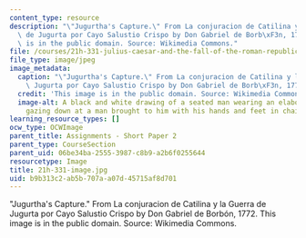 ```yaml
---
content_type: resource
description: "\"Jugurtha's Capture.\" From La conjuracion de Catilina y la Guerra\
  \ de Jugurta por Cayo Salustio Crispo by Don Gabriel de Borb\xF3n, 1772. This image\
  \ is in the public domain. Source: Wikimedia Commons."
file: /courses/21h-331-julius-caesar-and-the-fall-of-the-roman-republic-spring-2016/b9b313c2ab5b707aa07d45715af8d701_21h-331-image.jpg
file_type: image/jpeg
image_metadata:
  caption: "\"Jugurtha's Capture.\" From La conjuracion de Catilina y la Guerra de\
    \ Jugurta por Cayo Salustio Crispo by Don Gabriel de Borb\xF3n, 1772."
  credit: 'This image is in the public domain. Source: Wikimedia Commons.'
  image-alt: A black and white drawing of a seated man wearing an elaborate tunic,
    gazing down at a man brought to him with his hands and feet in chains.
learning_resource_types: []
ocw_type: OCWImage
parent_title: Assignments - Short Paper 2
parent_type: CourseSection
parent_uid: 06be34ba-2555-3987-c8b9-a2b6f0255644
resourcetype: Image
title: 21h-331-image.jpg
uid: b9b313c2-ab5b-707a-a07d-45715af8d701
---
```

"Jugurtha's Capture." From La conjuracion de Catilina y la Guerra de Jugurta por Cayo Salustio Crispo by Don Gabriel de Borbón, 1772. This image is in the public domain. Source: Wikimedia Commons.

